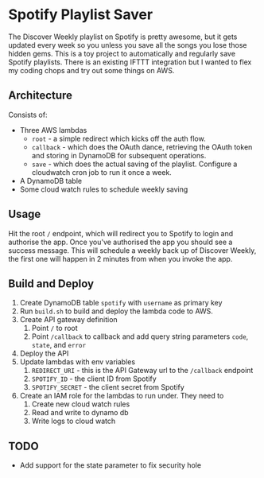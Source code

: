 # Spotify Playlist Saver

The Discover Weekly playlist on Spotify is pretty awesome, but it gets updated every week so you unless you save all the songs you lose those hidden gems. This is a toy project to automatically and regularly save Spotify playlists. There is an existing IFTTT integration but I wanted to flex my coding chops and try out some things on AWS.

## Architecture
Consists of:
- Three AWS lambdas 
  - `root` - a simple redirect which kicks off the auth flow.
  - `callback` - which does the OAuth dance, retrieving the OAuth token and storing in DynamoDB for subsequent operations.
  - `save` - which does the actual saving of the playlist. Configure a cloudwatch cron job to run it once a week.
- A DynamoDB table
- Some cloud watch rules to schedule weekly saving

## Usage
Hit the root `/` endpoint, which will redirect you to Spotify to login and authorise the app. Once you've authorised the app you should see a success message. This will schedule a weekly back up of Discover Weekly, the first one will happen in 2 minutes from when you invoke the app.

## Build and Deploy
1. Create DynamoDB table `spotify` with `username` as primary key
1. Run `build.sh` to build and deploy the lambda code to AWS.
1. Create API gateway definition 
   1. Point `/` to root
   1. Point `/callback` to callback and add query string parameters `code`, `state`, and `error`
1. Deploy the API
1. Update lambdas with env variables
   1. `REDIRECT_URI` - this is the API Gateway url to the `/callback` endpoint
   1. `SPOTIFY_ID` - the client ID from Spotify 
   1. `SPOTIFY_SECRET` - the client secret from Spotify
1. Create an IAM role for the lambdas to run under. They need to
   1. Create new cloud watch rules
   1. Read and write to dynamo db
   1. Write logs to cloud watch


## TODO
- Add support for the state parameter to fix security hole